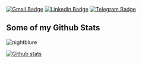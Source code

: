 [![Gmail Badge](https://img.shields.io/badge/-misha.vybornyy@gmail.com-c14438?style=flat&logo=Gmail&logoColor=white&link=mailto:vanobel159@gmail.com)](mailto:vanobel159@gmail.com)
[![Linkedin Badge](https://img.shields.io/badge/-mikhail_vybornyy-0072b1?style=flat&logo=Linkedin&logoColor=white&link=https://www.linkedin.com/in/ivan-belyaev-2a510a253/)](https://www.linkedin.com/in/ivan-belyaev13/) 
[![Telegram Badge](https://img.shields.io/badge/-ivan_belyaev-blue?style=social&logo=telegram&link=https://t.me/nightblure)](https://t.me/nightblure) <p align='left'>


## Some of my Github Stats
<p align=left> <img src=https://komarev.com/ghpvc/?username=nightblure alt=nightblure /> </p>

[![Github stats](https://github-readme-stats.vercel.app/api?username=nightblure&show_icons=true&include_all_commits=true)]()
